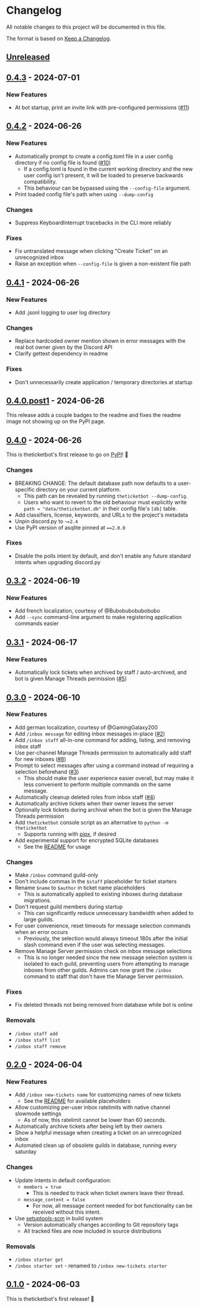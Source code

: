 # Changelog

All notable changes to this project will be documented in this file.

The format is based on [Keep a Changelog](https://keepachangelog.com/en/1.1.0/).

## [Unreleased]

## [0.4.3] - 2024-07-01

### New Features

- At bot startup, print an invite link with pre-configured permissions ([#11])

## [0.4.2] - 2024-06-26

### New Features

- Automatically prompt to create a config.toml file in a user config directory
  if no config file is found ([#10])
  - If a config.toml is found in the current working directory and the
    new user config isn't present, it will be loaded to preserve backwards
    compatibility.
  - This behaviour can be bypassed using the `--config-file` argument.
- Print loaded config file's path when using `--dump-config`

### Changes

- Suppress KeyboardInterrupt tracebacks in the CLI more reliably

### Fixes

- Fix untranslated message when clicking "Create Ticket" on an unrecognized inbox
- Raise an exception when `--config-file` is given a non-existent file path

## [0.4.1] - 2024-06-26

### New Features

- Add .jsonl logging to user log directory

### Changes

- Replace hardcoded owner mention shown in error messages
  with the real bot owner given by the Discord API
- Clarify gettext dependency in readme

### Fixes

- Don't unnecessarily create application / temporary directories at startup

## [0.4.0.post1] - 2024-06-26

This release adds a couple badges to the readme and fixes the readme image
not showing up on the PyPI page.

## [0.4.0] - 2024-06-26

This is theticketbot's first release to go on [PyPI](https://pypi.org/project/theticketbot/)! 🎉

### Changes

- BREAKING CHANGE:
  The default database path now defaults to a user-specific directory
  on your current platform.
  - This path can be revealed by running `theticketbot --dump-config`.
  - Users who want to revert to the old behaviour must explicitly write
    `path = "data/theticketbot.db"` in their config file's `[db]` table.
- Add classifiers, license, keywords, and URLs to the project's metadata
- Unpin discord.py to `~=2.4`
- Use PyPI version of asqlite pinned at `==2.0.0`

### Fixes

- Disable the polls intent by default, and don't enable any future standard intents
  when upgrading discord.py

## [0.3.2] - 2024-06-19

### New Features

- Add french localization, courtesy of @Bubobubobubobubo
- Add `--sync` command-line argument to make registering application commands easier

## [0.3.1] - 2024-06-17

### New Features

- Automatically lock tickets when archived by staff / auto-archived,
  and bot is given Manage Threads permission ([#5])

## [0.3.0] - 2024-06-10

### New Features

- Add german localization, courtesy of @GamingGalaxy200
- Add `/inbox message` for editing inbox messages in-place ([#2])
- Add `/inbox staff` all-in-one command for adding, listing, and removing inbox staff
- Use per-channel Manage Threads permission to automatically add staff for new inboxes ([#8])
- Prompt to select messages after using a command instead of requiring a selection beforehand ([#3])
  - This should make the user experience easier overall, but may make it less convenient to perform multiple commands on the same message.
- Automatically cleanup deleted roles from inbox staff ([#4])
- Automatically archive tickets when their owner leaves the server
- Optionally lock tickets during archival when the bot is given the Manage Threads permission
- Add `theticketbot` console script as an alternative to `python -m theticketbot`
  - Supports running with [pipx](https://pipx.pypa.io/latest/), if desired
- Add experimental support for encrypted SQLite databases
  - See the [README](https://github.com/thegamecracks/theticketbot/blob/v0.3.0/README.md#encryption) for usage

### Changes

- Make `/inbox` command guild-only
- Don't include commas in the `$staff` placeholder for ticket starters
- Rename `$name` to `$author` in ticket name placeholders
  - This is automatically applied to existing inboxes during database migrations.
- Don't request guild members during startup
  - This can significantly reduce unnecessary bandwidth when added to large guilds.
- For user convenience, reset timeouts for message selection commands when an error occurs
  - Previously, the selection would always timeout 180s after the initial slash command even if the user was selecting messages.
- Remove Manage Server permission check on inbox message selections
  - This is no longer needed since the new message selection system is isolated to each guild, preventing users from attempting to manage inboxes from other guilds. Admins can now grant the `/inbox` command to staff that don't have the Manage Server permission.

### Fixes

- Fix deleted threads not being removed from database while bot is online

### Removals

- `/inbox staff add`
- `/inbox staff list`
- `/inbox staff remove`

## [0.2.0] - 2024-06-04

### New Features

- Add `/inbox new-tickets name` for customizing names of new tickets
  - See the [README](https://github.com/thegamecracks/theticketbot/blob/v0.2.0/README.md#customization) for available placeholders
- Allow customizing per-user inbox ratelimits with native channel slowmode settings
  - As of now, this ratelimit cannot be lower than 60 seconds.
- Automatically archive tickets after being left by their owners
- Show a helpful message when creating a ticket on an unrecognized inbox
- Automated clean up of obsolete guilds in database, running every saturday

### Changes

- Update intents in default configuration:
  - `members = true`
    - This is needed to track when ticket owners leave their thread.
  - `message_content = false`
    - For now, all message content needed for bot functionality can be received without this intent.
- Use [setuptools-scm](https://setuptools-scm.readthedocs.io/en/latest/) in build system
  - Version automatically changes according to Git repository tags
  - All tracked files are now included in source distributions

### Removals

- `/inbox starter get`
- `/inbox starter set` - renamed to `/inbox new-tickets starter`

## [0.1.0] - 2024-06-03

This is theticketbot's first release! 🎉

[Unreleased]: https://github.com/thegamecracks/theticketbot/compare/v0.4.3...main
[0.4.3]: https://github.com/thegamecracks/theticketbot/compare/v0.4.2...v0.4.3
[0.4.2]: https://github.com/thegamecracks/theticketbot/compare/v0.4.1...v0.4.2
[0.4.1]: https://github.com/thegamecracks/theticketbot/compare/v0.4.0.post1...v0.4.1
[0.4.0.post1]: https://github.com/thegamecracks/theticketbot/compare/v0.4.0...v0.4.0.post1
[0.4.0]: https://github.com/thegamecracks/theticketbot/compare/v0.3.2...v0.4.0
[0.3.2]: https://github.com/thegamecracks/theticketbot/compare/v0.3.1...v0.3.2
[0.3.1]: https://github.com/thegamecracks/theticketbot/compare/v0.3.0...v0.3.1
[0.3.0]: https://github.com/thegamecracks/theticketbot/compare/v0.2.0...v0.3.0
[0.2.0]: https://github.com/thegamecracks/theticketbot/compare/v0.1.1...v0.2.0
[0.1.0]: https://github.com/thegamecracks/theticketbot/releases/tag/v0.1.0

[#11]: https://github.com/thegamecracks/theticketbot/issues/11
[#10]: https://github.com/thegamecracks/theticketbot/issues/10
[#8]: https://github.com/thegamecracks/theticketbot/issues/8
[#5]: https://github.com/thegamecracks/theticketbot/issues/5
[#4]: https://github.com/thegamecracks/theticketbot/issues/4
[#3]: https://github.com/thegamecracks/theticketbot/issues/3
[#2]: https://github.com/thegamecracks/theticketbot/issues/2
